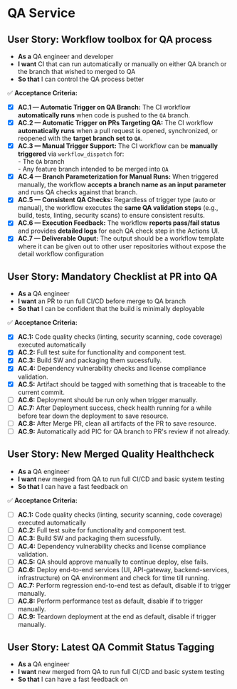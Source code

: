 # QA Service

## **User Story: Workflow toolbox for QA process**

* **As a** QA engineer and developer
* **I want** CI that can run automatically or manually on either QA branch or the branch that wished to merged to QA
* **So that** I can control the QA process better

✅ **Acceptance Criteria:**
- [X] **AC.1 — Automatic Trigger on QA Branch:** The CI workflow **automatically runs** when code is pushed to the `QA` branch.  
- [X] **AC.2 — Automatic Trigger on PRs Targeting QA:** The CI workflow **automatically runs** when a pull request is opened, synchronized, or reopened with the **target branch set to `QA`**.  
- [X] **AC.3 — Manual Trigger Support:** The CI workflow can be **manually triggered** via `workflow_dispatch` for:  
      - The `QA` branch  
      - Any feature branch intended to be merged into `QA`
- [x] **AC.4 — Branch Parameterization for Manual Runs:**  When triggered manually, the workflow **accepts a branch name as an input parameter** and runs QA checks against that branch.  
- [X] **AC.5 — Consistent QA Checks:** Regardless of trigger type (auto or manual), the workflow executes the **same QA validation steps** (e.g., build, tests, linting, security scans) to ensure consistent results.  
- [X] **AC.6 — Execution Feedback:** The workflow **reports pass/fail status** and provides **detailed logs** for each QA check step in the Actions UI.
- [X] **AC.7 — Deliverable Ouput:** The output should be a workflow template where it can be given out to other user repositories without expose the detail workflow configuration

## **User Story: Mandatory Checklist at PR into QA**

* **As a** QA engineer
* **I want** an PR to run full CI/CD before merge to QA branch
* **So that** I can be confident that the build is minimally deployable

✅ **Acceptance Criteria:**

- [X] **AC.1:** Code quality checks (linting, security scanning, code coverage) executed automatically
- [X] **AC.2:** Full test suite for functionality and component test.
- [X] **AC.3:** Build SW and packaging them sucessfully.
- [X] **AC.4:** Dependency vulnerability checks and license compliance validation.
- [X] **AC.5:** Artifact should be tagged with something that is traceable to the current commit.
- [ ] **AC.6:** Deployment should be run only when trigger manually.
- [ ] **AC.7:** After Deployment success, check health running for a while before tear down the deployment to save resource.
- [ ] **AC.8:** After Merge PR, clean all artifacts of the PR to save resource.
- [ ] **AC.9:** Automatically add PIC for QA branch to PR's review if not already.

## **User Story: New Merged Quality Healthcheck**

* **As a** QA engineer
* **I want** new merged from QA to run full CI/CD and basic system testing
* **So that** I can have a fast feedback on 

✅ **Acceptance Criteria:**

- [ ] **AC.1:** Code quality checks (linting, security scanning, code coverage) executed automatically
- [ ] **AC.2:** Full test suite for functionality and component test.
- [ ] **AC.3:** Build SW and packaging them sucessfully.
- [ ] **AC.4:** Dependency vulnerability checks and license compliance validation.
- [ ] **AC.5:** QA should approve manually to continue deploy, else fails.
- [ ] **AC.6:** Deploy end-to-end services (UI, API-gateway, backend-services, infrastructure) on QA environment and check for time till running.
- [ ] **AC.7:** Perform regression end-to-end test as default, disable if to trigger manually.
- [ ] **AC.8:** Perform performance test as default, disable if to trigger manually.
- [ ] **AC.9:** Teardown deployment at the end as default, disable if trigger manually.

## **User Story: Latest QA Commit Status Tagging**

* **As a** QA engineer
* **I want** new merged from QA to run full CI/CD and basic system testing
* **So that** I can have a fast feedback on 